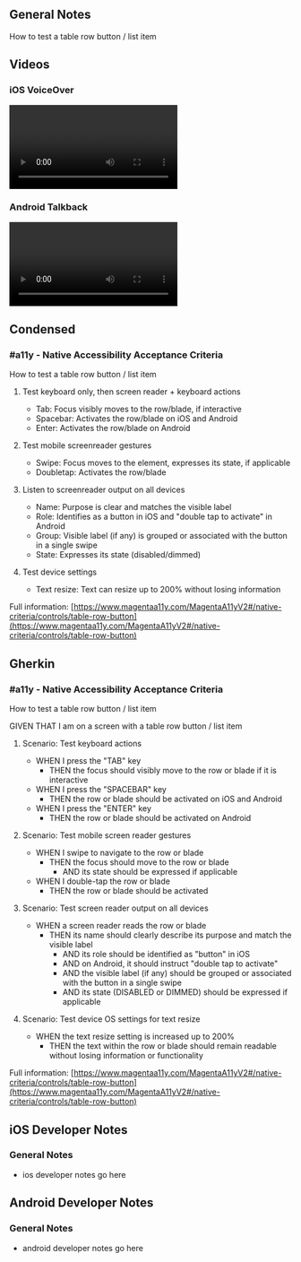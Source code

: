 ## General Notes

How to test a table row button / list item

## Videos

### iOS VoiceOver

<video controls>
  <source src="media/video/native/table-row-button/table-row-button_IosVoiceOver.mp4" type="video/mp4">
  Your browser does not support the video tag.
</video>

### Android Talkback

<video controls>
  <source src="media/video/native/table-row-button/table-row-button_AndroidTalkback.mp4" type="video/mp4">
  Your browser does not support the video tag.
</video>

## Condensed

### #a11y - Native Accessibility Acceptance Criteria

How to test a table row button / list item

1. Test keyboard only, then screen reader + keyboard actions

   - Tab: Focus visibly moves to the row/blade, if interactive
   - Spacebar: Activates the row/blade on iOS and Android
   - Enter: Activates the row/blade on Android

2. Test mobile screenreader gestures

   - Swipe: Focus moves to the element, expresses its state, if applicable
   - Doubletap: Activates the row/blade

3. Listen to screenreader output on all devices

   - Name: Purpose is clear and matches the visible label
   - Role: Identifies as a button in iOS and "double tap to activate" in Android
   - Group: Visible label (if any) is grouped or associated with the button in a single swipe
   - State: Expresses its state (disabled/dimmed)

4. Test device settings

   - Text resize: Text can resize up to 200% without losing information

Full information: [https://www.magentaa11y.com/MagentaA11yV2#/native-criteria/controls/table-row-button](https://www.magentaa11y.com/MagentaA11yV2#/native-criteria/controls/table-row-button)

## Gherkin

### #a11y - Native Accessibility Acceptance Criteria

How to test a table row button / list item

GIVEN THAT I am on a screen with a table row button / list item

1. Scenario: Test keyboard actions

   - WHEN I press the "TAB" key 
      - THEN the focus should visibly move to the row or blade if it is interactive 
   - WHEN I press the "SPACEBAR" key 
      - THEN the row or blade should be activated on iOS and Android 
   - WHEN I press the "ENTER" key 
      - THEN the row or blade should be activated on Android 

2. Scenario: Test mobile screen reader gestures

   - WHEN I swipe to navigate to the row or blade 
      - THEN the focus should move to the row or blade 
         - AND its state should be expressed if applicable 
   - WHEN I double-tap the row or blade 
      - THEN the row or blade should be activated 

3. Scenario: Test screen reader output on all devices

   - WHEN a screen reader reads the row or blade 
      - THEN its name should clearly describe its purpose and match the visible label 
         - AND its role should be identified as "button" in iOS 
         - AND on Android, it should instruct "double tap to activate" 
         - AND the visible label (if any) should be grouped or associated with the button in a single swipe 
         - AND its state (DISABLED or DIMMED) should be expressed if applicable 

4. Scenario: Test device OS settings for text resize

   - WHEN the text resize setting is increased up to 200% 
      - THEN the text within the row or blade should remain readable without losing information or functionality 

Full information: [https://www.magentaa11y.com/MagentaA11yV2#/native-criteria/controls/table-row-button](https://www.magentaa11y.com/MagentaA11yV2#/native-criteria/controls/table-row-button)

## iOS Developer Notes
### General Notes
- ios developer notes go here

## Android Developer Notes
### General Notes
- android developer notes go here
